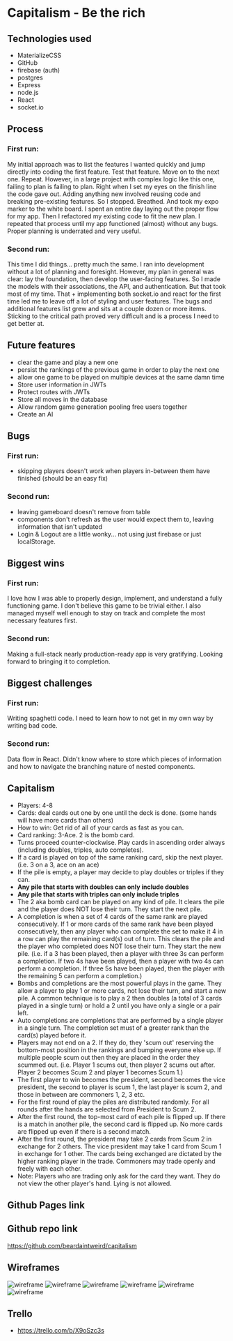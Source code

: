 # Capitalism - Be the rich

## Technologies used
- MaterializeCSS
- GitHub
- firebase (auth)
- postgres
- Express
- node.js
- React
- socket.io


## Process
### First run:
My initial approach was to list the features I wanted quickly and jump directly into coding the first feature. Test that feature. Move on to the next one. Repeat.
However, in a large project with complex logic like this one, failing to plan is failing to plan. Right when I set my eyes on the finish line the code gave out. Adding anything new involved reusing code and breaking pre-existing features. So I stopped. Breathed. And took my expo marker to the white board.
I spent an entire day laying out the proper flow for my app. Then I refactored my existing code to fit the new plan. I repeated that process until my app functioned (almost) without any bugs.
Proper planning is underrated and very useful.
### Second run:
This time I did things... pretty much the same. I ran into development without a lot of planning and foresight. However, my plan in general was clear: lay the foundation, then develop the user-facing features. So I made the models with their associations, the API, and authentication.
But that took most of my time. That + implementing both socket.io and react for the first time led me to leave off a lot of styling and user features. The bugs and additional features list grew and sits at a couple dozen or more items. Sticking to the critical path proved very difficult and is a process I need to get better at.

## Future features
- clear the game and play a new one
- persist the rankings of the previous game in order to play the next one
- allow one game to be played on multiple devices at the same damn time
- Store user information in JWTs
- Protect routes with JWTs
- Store all moves in the database
- Allow random game generation pooling free users together
- Create an AI

## Bugs
### First run:
- skipping players doesn't work when players in-between them have finished (should be an easy fix)
### Second run:
- leaving gameboard doesn't remove from table
- components don't refresh as the user would expect them to, leaving information that isn't updated
- Login & Logout are a little wonky... not using just firebase or just localStorage.

## Biggest wins
### First run:
I love how I was able to properly design, implement, and understand a fully functioning game. I don't believe this game to be trivial either. I also managed myself well enough to stay on track and complete the most necessary features first.
### Second run:
Making a full-stack nearly production-ready app is very gratifying. Looking forward to bringing it to completion.

## Biggest challenges
### First run:
Writing spaghetti code. I need to learn how to not get in my own way by writing bad code.
### Second run:
Data flow in React. Didn't know where to store which pieces of information and how to navigate the branching nature of nested components.

## Capitalism
- Players: 4-8
- Cards: deal cards out one by one until the deck is done. (some hands will have more cards than others)
- How to win: Get rid of all of your cards as fast as you can.
- Card ranking: 3-Ace. 2 is the bomb card.
- Turns proceed counter-clockwise. Play cards in ascending order always (including doubles, triples, auto completes).
- If a card is played on top of the same ranking card, skip the next player. (i.e. 3 on a 3, ace on an ace)
- If the pile is empty, a player may decide to play doubles or triples if they can.
- **Any pile that starts with doubles can only include doubles**
- **Any pile that starts with triples can only include triples**
- The 2 aka bomb card can be played on any kind of pile. It clears the pile and the player does NOT lose their turn. They start the next pile.
- A completion is when a set of 4 cards of the same rank are played consecutively. If 1 or more cards of the same rank have been played consecutively, then any player who can complete the set to make it 4 in a row can play the remaining card(s) out of turn. This clears the pile and the player who completed does NOT lose their turn. They start the new pile. (i.e. if a 3 has been played, then a player with three 3s can perform a completion. If two 4s have been played, then a player with two 4s can perform a completion. If three 5s have been played, then the player with the remaining 5 can perform a completion.)
- Bombs and completions are the most powerful plays in the game. They allow a player to play 1 or more cards, not lose their turn, and start a new pile. A common technique is to play a 2 then doubles (a total of 3 cards played in a single turn) or hold a 2 until you have only a single or a pair left.
- Auto completions are completions that are performed by a single player in a single turn. The completion set must of a greater rank than the card(s) played before it.
- Players may not end on a 2. If they do, they 'scum out' reserving the bottom-most position in the rankings and bumping everyone else up. If multiple people scum out then they are placed in the order they scummed out. (i.e. Player 1 scums out, then player 2 scums out after. Player 2 becomes Scum 2 and player 1 becomes Scum 1.)
- The first player to win becomes the president, second becomes the vice president, the second to player is scum 1, the last player is scum 2, and those in between are commoners 1, 2, 3 etc.
- For the first round of play the piles are distributed randomly. For all rounds after the hands are selected from President to Scum 2.
- After the first round, the top-most card of each pile is flipped up. If there is a match in another pile, the second card is flipped up. No more cards are flipped up even if there is a second match.
- After the first round, the president may take 2 cards from Scum 2 in exchange for 2 others. The vice president may take 1 card from Scum 1 in exchange for 1 other. The cards being exchanged are dictated by the higher ranking player in the trade. Commoners may trade openly and freely with each other.
- Note: Players who are trading only ask for the card they want. They do not view the other player's hand. Lying is not allowed.


## Github Pages link

## Github repo link
https://github.com/beardaintweird/capitalism

## Wireframes
![wireframe](./wireframes/wireframe1.jpg)
![wireframe](./wireframes/wireframe2.jpg)
![wireframe](./wireframes/wireframe3.jpg)
![wireframe](./wireframes/wireframe4.jpg)
![wireframe](./wireframes/wireframe5.jpg)
![wireframe](./wireframes/wireframe6.jpg)

## Trello
- https://trello.com/b/X9oSzc3s
